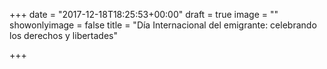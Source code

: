 +++
date = "2017-12-18T18:25:53+00:00"
draft = true
image = ""
showonlyimage = false
title = "Día Internacional del emigrante: celebrando los derechos y libertades"

+++
